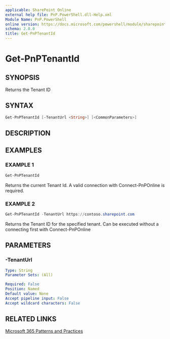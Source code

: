 ```yaml
---
applicable: SharePoint Online
external help file: PnP.PowerShell.dll-Help.xml
Module Name: PnP.PowerShell
online version: https://docs.microsoft.com/powershell/module/sharepoint-pnp/get-pnptenantid
schema: 2.0.0
title: Get-PnPTenantId
---
```


# Get-PnPTenantId

## SYNOPSIS
Returns the Tenant ID

## SYNTAX

```powershell
Get-PnPTenantId [-TenantUrl <String>] [<CommonParameters>]
```

## DESCRIPTION

## EXAMPLES

### EXAMPLE 1
```powershell
Get-PnPTenantId
```

Returns the current Tenant Id. A valid connection with Connect-PnPOnline is required.

### EXAMPLE 2
```powershell
Get-PnPTenantId -TenantUrl https://contoso.sharepoint.com
```

Returns the Tenant ID for the specified tenant. Can be executed without a connecting first with Connect-PnPOnline

## PARAMETERS

### -TenantUrl

```yaml
Type: String
Parameter Sets: (All)

Required: False
Position: Named
Default value: None
Accept pipeline input: False
Accept wildcard characters: False
```

## RELATED LINKS

[Microsoft 365 Patterns and Practices](https://aka.ms/m365pnp)